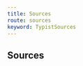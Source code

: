 ```yaml
---
title: Sources
route: sources
keyword: TypistSources
---
```


## Sources

```typescript group="comp" file="../../color-picker.component.ts" name="color-picker.component.ts"
```
